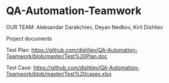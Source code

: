 # QA-Automation-Teamwork
OUR TEAM:  Aleksandar Darakchiev, Deyan Nedkov, Kiril Dishliev

Project documents

Test Plan:
https://github.com/dishliev/QA-Automation-Teamwork/blob/master/Test%20Plan.doc

Test Case:
https://github.com/dishliev/QA-Automation-Teamwork/blob/master/Test%20cases.xlsx
